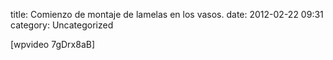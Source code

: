 title:    Comienzo de montaje de lamelas en los vasos.
date:     2012-02-22 09:31
category: Uncategorized

[wpvideo 7gDrx8aB]
